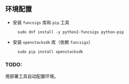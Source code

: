 ## 环境配置

- 安装 `funcsigs` 库和 `pip` 工具

        sudo dnf install -y python2-funcsigs python-pip

- 安装 `openstacksdk` 库（依赖 `funcsigs`）

        sudo pip install openstacksdk

### TODO:

用部署工具自动配置环境。
